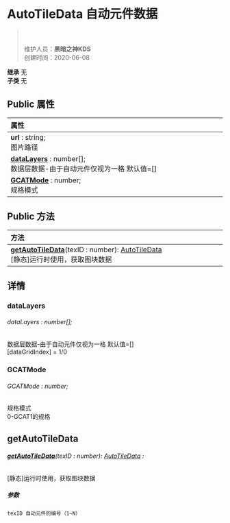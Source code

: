 # AutoTileData 自动元件数据
><br><br>
>维护人员：**黑暗之神KDS**  
>创建时间：2020-06-08

**继承**  无<br>
**子类**  无<br>
## **Public 属性**
|<div style="width:1000px;text-align:left">属性</div>   |
| ---  |
| **url** : string;<br>图片路径  |
| **[dataLayers](#datalayers)** : number[];<br>数据层数据-由于自动元件仅视为一格 默认值=[]  |
| **[GCATMode](#gcatmode)** : number;<br>规格模式  |

## Public 方法
|<div style="width:1000px;text-align:left" >方法</div>   |
| ---  |
| **[getAutoTileData](#getautotiledata)**(texID : number): [AutoTileData](/zh_hans/library/2d/common/autotiledata)<br>[静态]运行时使用，获取图块数据

## 详情

### dataLayers
###### dataLayers : number[];
数据层数据-由于自动元件仅视为一格 默认值=[]<br>
[dataGridIndex] = 1/0
### GCATMode
###### GCATMode : number;
规格模式<br>
0-GCAT1的规格


## getAutoTileData
###### **[getAutoTileData](#getautotiledata)**(texID : number): [AutoTileData](/zh_hans/library/2d/common/autotiledata) :
[静态]运行时使用，获取图块数据
##### 参数
	texID 自动元件的编号（1~N）





